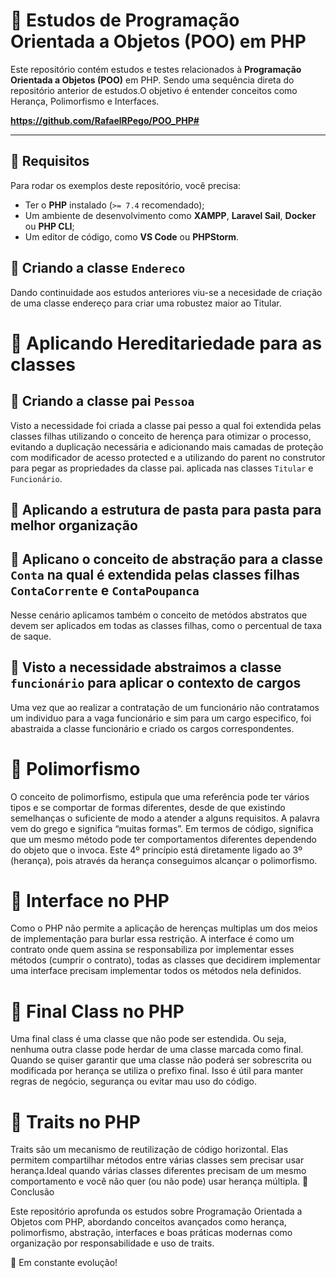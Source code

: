 # 📌 Estudos de Programação Orientada a Objetos (POO) em PHP

Este repositório contém estudos e testes relacionados à **Programação Orientada a Objetos (POO)** em PHP. Sendo uma sequência direta do repositório anterior de estudos.O objetivo é entender conceitos como Herança, Polimorfismo e Interfaces.

**https://github.com/RafaelRPego/POO_PHP#**

---

## 📌 Requisitos

Para rodar os exemplos deste repositório, você precisa:

- Ter o **PHP** instalado (`>= 7.4` recomendado);
- Um ambiente de desenvolvimento como **XAMPP**, **Laravel Sail**, **Docker** ou **PHP CLI**;
- Um editor de código, como **VS Code** ou **PHPStorm**.


## 📌 Criando a classe `Endereco`

Dando continuidade aos estudos anteriores viu-se a necesidade de criação de uma classe endereço para criar uma robustez maior ao Titular.

# 📌 Aplicando Hereditariedade para as classes

## 📌 Criando a classe pai `Pessoa`
Visto a necessidade foi criada a classe pai pesso a qual foi extendida pelas classes filhas utilizando o conceito de herença para otimizar o processo, evitando a duplicação necessária e adicionando mais camadas de proteção com modificador de acesso protected e a utilizando do parent no construtor para pegar as propriedades da classe pai. aplicada nas classes `Titular` e `Funcionário`.

## 📌 Aplicando a estrutura de pasta para pasta para melhor organização 


## 📌 Aplicano o conceito de abstração para a classe `Conta` na qual é extendida pelas classes filhas `ContaCorrente` e `ContaPoupanca`
Nesse cenário aplicamos também o conceito de metódos abstratos que devem ser aplicados em todas as classes filhas, como o percentual de taxa de saque.

## 📌 Visto a necessidade abstraimos a classe `funcionário` para aplicar o contexto de cargos
Uma vez que ao realizar a contratação de um funcionário não contratamos um individuo para a vaga funcionário e sim para um cargo especifico, foi abastraida a classe funcionário e criado os cargos correspondentes.

 # 📌  Polimorfismo 
O conceito de polimorfismo, estipula que uma referência pode ter vários tipos e se comportar de formas diferentes, desde de que existindo semelhanças o suficiente de modo a atender a alguns requisitos. A palavra vem do grego e significa “muitas formas”. Em termos de código, significa que um mesmo método pode ter comportamentos diferentes dependendo do objeto que o invoca.
Este 4º princípio está diretamente ligado ao 3º (herança), pois através da herança conseguimos alcançar o polimorfismo.

# 📌  Interface no PHP
Como o PHP não permite a aplicação de herenças multiplas um dos meios de implementação para burlar essa restrição.
A interface é como um contrato onde quem assina se responsabiliza por implementar esses métodos (cumprir o contrato), todas as classes que decidirem implementar uma interface precisam implementar todos os métodos nela definidos.


# 📌  Final Class no PHP
Uma final class é uma classe que não pode ser estendida. Ou seja, nenhuma outra classe pode herdar de uma classe marcada como final.
Quando se quiser garantir que uma classe não poderá ser sobrescrita ou modificada por herança se utiliza o prefixo final. Isso é útil para manter regras de negócio, segurança ou evitar mau uso do código.

# 📌  Traits no PHP

Traits são um mecanismo de reutilização de código horizontal. Elas permitem compartilhar métodos entre várias classes sem precisar usar herança.Ideal quando várias classes diferentes precisam de um mesmo comportamento e você não quer (ou não pode) usar herança múltipla.
📌 Conclusão

Este repositório aprofunda os estudos sobre Programação Orientada a Objetos com PHP, abordando conceitos avançados como herança, polimorfismo, abstração, interfaces e boas práticas modernas como organização por responsabilidade e uso de traits.

🚀 Em constante evolução!
